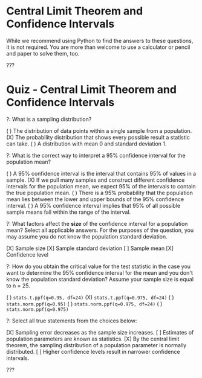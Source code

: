 # Central Limit Theorem and Confidence Intervals

While we recommend using Python to find the answers to these questions, it is not required. You are more than welcome to use a calculator or pencil and paper to solve them, too.

???

# Quiz - Central Limit Theorem and Confidence Intervals

?: What is a sampling distribution?

( ) The distribution of data points within a single sample from a population.
(X) The probability distribution that shows every possible result a statistic can take.
( ) A distribution with mean 0 and standard deviation 1.

?: What is the correct way to interpret a 95% confidence interval for the population mean? 

( ) A 95% confidence interval is the interval that contains 95% of values in a sample.
(X) If we pull many samples and construct different confidence intervals for the population mean, we expect 95% of the intervals to contain the true population mean. 
( ) There is a 95% probability that the population mean lies between the lower and upper bounds of the 95% confidence interval.
( ) A 95% confidence interval implies that 95% of all possible sample means fall within the range of the interval.

?: What factors affect the **size** of the confidence interval for a population mean? Select all applicable answers. For the purposes of the question, you may assume you do not know the population standard deviation.

[X] Sample size
[X] Sample standard deviation
[ ] Sample mean
[X] Confidence level

?: How do you obtain the critical value for the test statistic in the case you want to determine the 95% confidence interval for the mean and you don't know the population standard deviation? Assume your sample size is equal to n = 25.

( ) `stats.t.ppf(q=0.95, df=24)`
(X) `stats.t.ppf(q=0.975, df=24)`
( ) `stats.norm.ppf(q=0.95)`
( ) `stats.norm.ppf(q=0.975, df=24)`
( ) `stats.norm.ppf(q=0.975)`

?: Select all true statements from the choices below:

[X] Sampling error decreases as the sample size increases.
[ ] Estimates of population parameters are known as statistics.
[X] By the central limit theorem, the sampling distribution of a population parameter is normally distributed.
[ ] Higher confidence levels result in narrower confidence intervals.


???